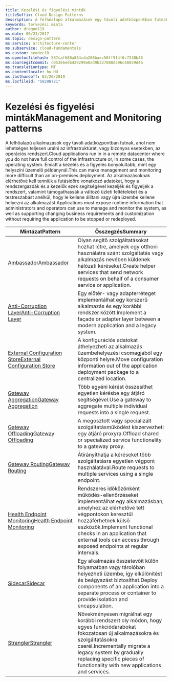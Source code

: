```yaml
---
title: Kezelési és figyelési minták
titleSuffix: Cloud Design Patterns
description: A felhőalapú alkalmazások egy távoli adatközpontban futnak, ahol nem lehetséges teljesen uralni az infrastruktúrát, vagy bizonyos esetekben, az operációs rendszert. Emiatt a kezelés és a figyelés bonyolultabb, mint egy helyszíni üzemelő példánynál. Az alkalmazásoknak elérhetővé kell tenniük a futásidőre vonatkozó adatokat, hogy a rendszergazdák és a kezelők ezek segítségével kezeljék és figyeljék a rendszert, valamint támogathassák a változó üzleti feltételeket és a testreszabást anélkül, hogy le kellene állítani vagy újra üzembe kellene helyezni az alkalmazást.
keywords: tervezési minta
author: dragon119
ms.date: 06/23/2017
ms.topic: design-pattern
ms.service: architecture-center
ms.subservice: cloud-fundamentals
ms.custom: seodec18
ms.openlocfilehash: 587caf680a884cda208baec50ff914f6c7238b48
ms.sourcegitcommit: c053e6edb429299a0ad9b327888d596c48859d4a
ms.translationtype: MT
ms.contentlocale: hu-HU
ms.lasthandoff: 03/20/2019
ms.locfileid: "58298721"
---
```

# <a name="management-and-monitoring-patterns"></a><span data-ttu-id="af60c-106">Kezelési és figyelési minták</span><span class="sxs-lookup"><span data-stu-id="af60c-106">Management and Monitoring patterns</span></span>

<span data-ttu-id="af60c-107">A felhőalapú alkalmazások egy távoli adatközpontban futnak, ahol nem lehetséges teljesen uralni az infrastruktúrát, vagy bizonyos esetekben, az operációs rendszert.</span><span class="sxs-lookup"><span data-stu-id="af60c-107">Cloud applications run in in a remote datacenter where you do not have full control of the infrastructure or, in some cases, the operating system.</span></span> <span data-ttu-id="af60c-108">Emiatt a kezelés és a figyelés bonyolultabb, mint egy helyszíni üzemelő példánynál.</span><span class="sxs-lookup"><span data-stu-id="af60c-108">This can make management and monitoring more difficult than an on-premises deployment.</span></span> <span data-ttu-id="af60c-109">Az alkalmazásoknak elérhetővé kell tenniük a futásidőre vonatkozó adatokat, hogy a rendszergazdák és a kezelők ezek segítségével kezeljék és figyeljék a rendszert, valamint támogathassák a változó üzleti feltételeket és a testreszabást anélkül, hogy le kellene állítani vagy újra üzembe kellene helyezni az alkalmazást.</span><span class="sxs-lookup"><span data-stu-id="af60c-109">Applications must expose runtime information that administrators and operators can use to manage and monitor the system, as well as supporting changing business requirements and customization without requiring the application to be stopped or redeployed.</span></span>

|                              <span data-ttu-id="af60c-110">Mintázat</span><span class="sxs-lookup"><span data-stu-id="af60c-110">Pattern</span></span>                               |                                                              <span data-ttu-id="af60c-111">Összegzés</span><span class="sxs-lookup"><span data-stu-id="af60c-111">Summary</span></span>                                                              |
|--------------------------------------------------------------------|-----------------------------------------------------------------------------------------------------------------------------------|
|                   [<span data-ttu-id="af60c-112">Ambassador</span><span class="sxs-lookup"><span data-stu-id="af60c-112">Ambassador</span></span>](../ambassador.md)                   |                 <span data-ttu-id="af60c-113">Olyan segítő szolgáltatásokat hozhat létre, amelyek egy otthoni használatra szánt szolgáltatás vagy alkalmazás nevében küldenek hálózati kéréseket.</span><span class="sxs-lookup"><span data-stu-id="af60c-113">Create helper services that send network requests on behalf of a consumer service or application.</span></span>                 |
|        [<span data-ttu-id="af60c-114">Anti-Corruption Layer</span><span class="sxs-lookup"><span data-stu-id="af60c-114">Anti-Corruption Layer</span></span>](../anti-corruption-layer.md)        |                       <span data-ttu-id="af60c-115">Egy előtér- vagy adapterréteget implementálhat egy korszerű alkalmazás és egy korábbi rendszer között.</span><span class="sxs-lookup"><span data-stu-id="af60c-115">Implement a façade or adapter layer between a modern application and a legacy system.</span></span>                       |
| [<span data-ttu-id="af60c-116">External Configuration Store</span><span class="sxs-lookup"><span data-stu-id="af60c-116">External Configuration Store</span></span>](../external-configuration-store.md) |                <span data-ttu-id="af60c-117">A konfigurációs adatokat áthelyezheti az alkalmazás üzembehelyezési csomagjából egy központi helyre.</span><span class="sxs-lookup"><span data-stu-id="af60c-117">Move configuration information out of the application deployment package to a centralized location.</span></span>                |
|          [<span data-ttu-id="af60c-118">Gateway Aggregation</span><span class="sxs-lookup"><span data-stu-id="af60c-118">Gateway Aggregation</span></span>](../gateway-aggregation.md)          |                          <span data-ttu-id="af60c-119">Több egyéni kérést összesíthet egyetlen kérésbe egy átjáró segítségével.</span><span class="sxs-lookup"><span data-stu-id="af60c-119">Use a gateway to aggregate multiple individual requests into a single request.</span></span>                           |
|           [<span data-ttu-id="af60c-120">Gateway Offloading</span><span class="sxs-lookup"><span data-stu-id="af60c-120">Gateway Offloading</span></span>](../gateway-offloading.md)           |                              <span data-ttu-id="af60c-121">A megosztott vagy specializált szolgáltatásműködést kiszervezheti egy átjáró proxyra.</span><span class="sxs-lookup"><span data-stu-id="af60c-121">Offload shared or specialized service functionality to a gateway proxy.</span></span>                              |
|              [<span data-ttu-id="af60c-122">Gateway Routing</span><span class="sxs-lookup"><span data-stu-id="af60c-122">Gateway Routing</span></span>](../gateway-routing.md)              |                                   <span data-ttu-id="af60c-123">Átirányíthatja a kéréseket több szolgáltatásra egyetlen végpont használatával.</span><span class="sxs-lookup"><span data-stu-id="af60c-123">Route requests to multiple services using a single endpoint.</span></span>                                    |
|   [<span data-ttu-id="af60c-124">Health Endpoint Monitoring</span><span class="sxs-lookup"><span data-stu-id="af60c-124">Health Endpoint Monitoring</span></span>](../health-endpoint-monitoring.md)   |   <span data-ttu-id="af60c-125">Rendszeres időközönként működés-ellenőrzéseket implementálhat egy alkalmazásban, amelyhez az elérhetővé tett végpontokon keresztül hozzáférhetnek külső eszközök.</span><span class="sxs-lookup"><span data-stu-id="af60c-125">Implement functional checks in an application that external tools can access through exposed endpoints at regular intervals.</span></span>    |
|                      [<span data-ttu-id="af60c-126">Sidecar</span><span class="sxs-lookup"><span data-stu-id="af60c-126">Sidecar</span></span>](../sidecar.md)                      |         <span data-ttu-id="af60c-127">Egy alkalmazás összetevőit külön folyamatban vagy tárolóban helyezheti üzembe, így elkülönítést és beágyazást biztosíthat.</span><span class="sxs-lookup"><span data-stu-id="af60c-127">Deploy components of an application into a separate process or container to provide isolation and encapsulation.</span></span>          |
|                    [<span data-ttu-id="af60c-128">Strangler</span><span class="sxs-lookup"><span data-stu-id="af60c-128">Strangler</span></span>](../strangler.md)                    | <span data-ttu-id="af60c-129">Növekményesen migrálhat egy korábbi rendszert oly módon, hogy egyes funkciódarabokat fokozatosan új alkalmazásokra és szolgáltatásokra cserél.</span><span class="sxs-lookup"><span data-stu-id="af60c-129">Incrementally migrate a legacy system by gradually replacing specific pieces of functionality with new applications and services.</span></span> |
